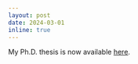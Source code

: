 ```yaml
---
layout: post
date: 2024-03-01
inline: true
---
```


My Ph.D. thesis is now available [here](https://www.ideals.illinois.edu/items/129160).
